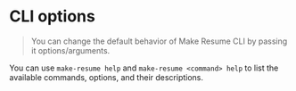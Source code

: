 # CLI options

> You can change the default behavior of Make Resume CLI by passing it options/arguments.

You can use `make-resume help` and `make-resume <command> help` to list the available commands, options, and their descriptions.
